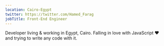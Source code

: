 ```yaml
---
location: Cairo-Egypt
twitter: https://twitter.com/Hamed_Farag
jobTitle: Front-End Engineer
---
```


Developer living & working in Egypt, Cairo. Falling in love with JavaScript ♥ and trying to write any code with it.
